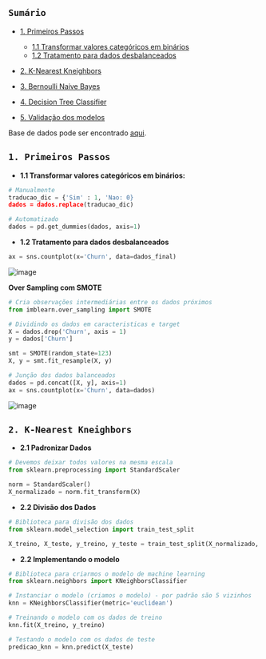 ## ``Sumário``

- [1. Primeiros Passos]()
  -   [1.1 Transformar valores categóricos em binários]()
  -   [1.2 Tratamento para dados desbalanceados]()
    
- [2. K-Nearest Kneighbors]()
- [3. Bernoulli Naive Bayes]()
- [4. Decision Tree Classifier]()
- [5. Validação dos modelos]()

Base de dados pode ser encontrado [aqui](https://www.kaggle.com/datasets/mnassrib/telecom-churn-datasets).

## ``1. Primeiros Passos``

- **1.1 Transformar valores categóricos em binários:**

```python
# Manualmente
traducao_dic = {'Sim' : 1, 'Nao: 0}
dados = dados.replace(traducao_dic)

# Automatizado
dados = pd.get_dummies(dados, axis=1)
```

- **1.2 Tratamento para dados desbalanceados**
```python
ax = sns.countplot(x='Churn', data=dados_final)
```
![image](https://github.com/OtavioSotnas/Machine-Learning/assets/142911747/83f776ae-a122-4632-bcf2-9a672804f988)

**Over Sampling com SMOTE**
  
```python
# Cria observações intermediárias entre os dados próximos
from imblearn.over_sampling import SMOTE

# Dividindo os dados em caracteristicas e target
X = dados.drop('Churn', axis = 1)
y = dados['Churn']

smt = SMOTE(random_state=123)
X, y = smt.fit_resample(X, y)

# Junção dos dados balanceados
dados = pd.concat([X, y], axis=1)
ax = sns.countplot(x='Churn', data=dados)
```
![image](https://github.com/OtavioSotnas/Machine-Learning/assets/142911747/330a4e19-5af8-4317-a4c8-019809997d86)

## ``2. K-Nearest Kneighbors``

- **2.1 Padronizar Dados**

```python
# Devemos deixar todos valores na mesma escala
from sklearn.preprocessing import StandardScaler

norm = StandardScaler()
X_normalizado = norm.fit_transform(X)
```

- **2.2 Divisão dos Dados**
```python
# Biblioteca para divisão dos dados
from sklearn.model_selection import train_test_split

X_treino, X_teste, y_treino, y_teste = train_test_split(X_normalizado, y, test_size=0.3, random_state=123)
```

- **2.2 Implementando o modelo**

```python
# Biblioteca para criarmos o modelo de machine learning
from sklearn.neighbors import KNeighborsClassifier

# Instanciar o modelo (criamos o modelo) - por padrão são 5 vizinhos  
knn = KNeighborsClassifier(metric='euclidean')

# Treinando o modelo com os dados de treino
knn.fit(X_treino, y_treino)

# Testando o modelo com os dados de teste
predicao_knn = knn.predict(X_teste)
```
